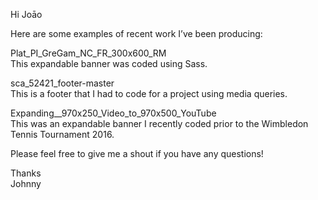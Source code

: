 Hi Joāo

Here are some examples of recent work I’ve been producing:

Plat_PI_GreGam_NC_FR_300x600_RM				
This expandable banner was coded using Sass.

sca_52421_footer-master							
This is a footer that I had to code for a project using media queries.

Expanding__970x250_Video_to_970x500_YouTube		
This was an expandable banner I recently coded prior to the Wimbledon Tennis Tournament 2016.

Please feel free to give me a shout if you have any questions!

Thanks<br>
Johnny
